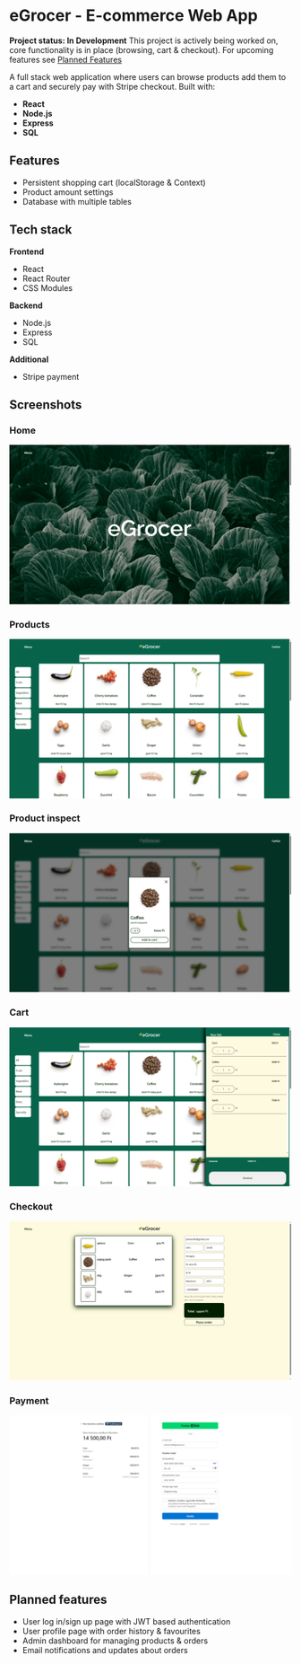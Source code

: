 # eGrocer - E-commerce Web App

**Project status: In Development**
This project is actively being worked on, core functionality is in place (browsing, cart & checkout). For upcoming features see [Planned Features](#planned-features)

A full stack web application where users can browse products add them to a cart and securely pay with Stripe checkout.
Built with:
- **React**
- **Node.js**
- **Express**
- **SQL**

## Features
- Persistent shopping cart (localStorage & Context)
- Product amount settings 
- Database with multiple tables

## Tech stack

**Frontend**
- React 
- React Router
- CSS Modules

**Backend**
- Node.js
- Express 
- SQL

**Additional**
- Stripe payment

## Screenshots

### Home
![Home](/screenshots/homepage.PNG)
### Products
![Products](/screenshots/products_page.PNG)
### Product inspect
![Products inspect](/screenshots/product_view.PNG)
### Cart
![Cart](/screenshots/cart_open.PNG)
### Checkout
![Checkout](/screenshots/checkout_page.PNG)
### Payment
![Payment](/screenshots/stripe_payment.PNG)


## Planned features
- User log in/sign up page with JWT based authentication
- User profile page with order history & favourites
- Admin dashboard for managing products & orders
- Email notifications and updates about orders



